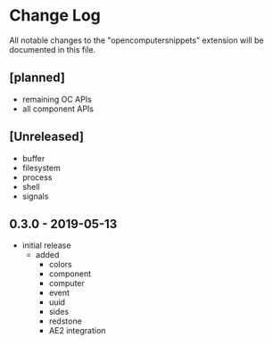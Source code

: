 # Change Log

All notable changes to the "opencomputersnippets" extension will be documented in this file.

## [planned]

- remaining OC APIs
- all component APIs

## [Unreleased]

- buffer
- filesystem
- process
- shell
- signals

## 0.3.0 - 2019-05-13

- initial release
  - added
    - colors
    - component
    - computer
    - event
    - uuid
    - sides
    - redstone
    - AE2 integration